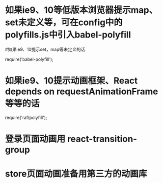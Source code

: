 # 如果ie9、10等低版本浏览器提示map、set未定义等，可在config中的polyfills.js中引入babel-polyfill

#如果ie9、10提示set，map等未定义的话

require('babel-polyfill');

# 如果ie9、10提示动画框架、React depends on requestAnimationFrame等等的话

require('raf/polyfill');

# 登录页面动画用 react-transition-group

# store页面动画准备用第三方的动画库